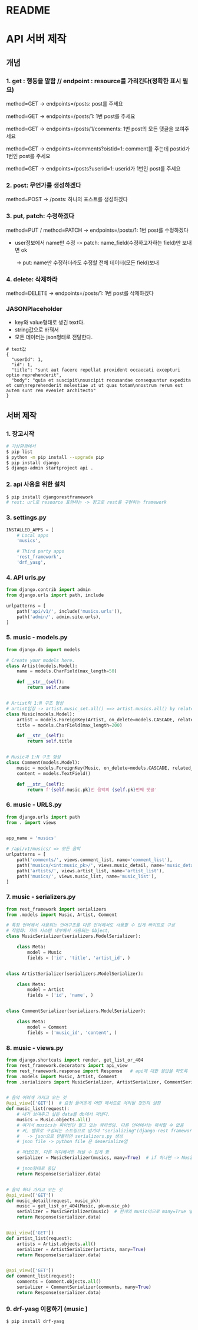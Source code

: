 # README
# API 서버 제작

## 개념

### 1. get : 행동을 말함  // endpoint : resource를 가리킨다(정확한 표시 필요)

method=GET -> endpoints=/posts: post를 주세요

method=GET -> endpoints=/posts/1: 1번 post를 주세요

method=GET -> endpoints=/posts/1/comments: 1번 post의 모든 댓글을 보여주세요

method=GET -> endpoints=/comments?oistid=1: comment를 주는데 postid가 1번인 post를 주세요

method=GET -> endpoints=/posts?userid=1: userid가 1번인 post를 주세요



### 2. post: 무언가를 생성하겠다

method=POST -> /posts: 하나의 포스트를 생성하겠다



### 3. put, patch: 수정하겠다

method=PUT / method=PATCH -> endpoints=/posts/1: 1번 post를 수정하겠다

  - user정보에서 name만 수정 -> patch: name_field(수정하고자하는 field)만 보내면 ok

    ​											 -> put: name만 수정하더라도 수정할 전체 데이터(모든 field)보내



### 4. delete: 삭제하라

method=DELETE -> endpoints=/posts/1: 1번 post를 삭제하겠다



### JASONPlaceholder

- key와 value형태로 생긴 text다.
- string값으로 바꿔서
- 모든 데이터는 json형태로 전달한다.

```
# text값
{
  "userId": 1,
  "id": 1,
  "title": "sunt aut facere repellat provident occaecati excepturi optio reprehenderit",
  "body": "quia et suscipit\nsuscipit recusandae consequuntur expedita et cum\nreprehenderit molestiae ut ut quas totam\nnostrum rerum est autem sunt rem eveniet architecto"
}
```



## 서버 제작

### 1. 장고시작

``` bash
# 가상환경에서
$ pip list
$ python -m pip install --upgrade pip
$ pip install django
$ django-admin startproject api .
```

### 2.  api 사용을 위한 설치

```bash
$ pip install djangorestframework
# rest: url로 resource 표현하는 -> 장고로 rest를 구현하는 framework
```

### 3. settings.py

```python
INSTALLED_APPS = [
    # Local apps
    'musics',

    # Third party apps
    'rest_framework',
    'drf_yasg',
```

### 4.  API urls.py

```python
from django.contrib import admin
from django.urls import path, include

urlpatterns = [
    path('api/v1/', include('musics.urls')),
    path('admin/', admin.site.urls),
]
```

### 5. music - models.py

```python
from django.db import models

# Create your models here.
class Artist(models.Model):
    name = models.CharField(max_length=50)

    def __str__(self):
        return self.name


# Artist와 1:N 구조 형성
# artist입장 -> artist.music_set.all() ==> artist.musics.all() by related_name
class Music(models.Model):
    artist = models.ForeignKey(Artist, on_delete=models.CASCADE, related_name='musics')
    title = models.CharField(max_length=200)

    def __str__(self):
        return self.title


# Music과 1:N 구조 형성
class Comment(models.Model):
    music = models.ForeignKey(Music, on_delete=models.CASCADE, related_name='comments')
    content = models.TextField()

    def __str__(self):
        return f'{self.music.pk}번 음악의 {self.pk}번째 댓글'
```

### 6. music - URLS.py

```python
from django.urls import path
from . import views


app_name = 'musics'

# /api/v1/musics/ => 모든 음악
urlpatterns = [
    path('comments/', views.comment_list, name='comment_list'),
    path('musics/<int:music_pk>/', views.music_detail, name='music_detail'),
    path('artists/', views.artist_list, name='artist_list'),
    path('musics/', views.music_list, name='music_list'),
]
```


### 7. music -  serializers.py

```python
from rest_framework import serializers
from .models import Music, Artist, Comment

# 특정 언어에서 사용되는 언어구조를 다른 언어에서도 사용할 수 있게 바이트로 구성
# 직렬화: 자바 시스템 내부에서 사용되는 Object, 
class MusicSerializer(serializers.ModelSerializer):

    class Meta:
        model = Music
        fields = ('id', 'title', 'artist_id', )


class ArtistSerializer(serializers.ModelSerializer):

    class Meta:
        model = Artist
        fields = ('id', 'name', )


class CommentSerializer(serializers.ModelSerializer):

    class Meta:
        model = Comment
        fields = ('music_id', 'content', )
```

### 8. music - views.py

````python
from django.shortcuts import render, get_list_or_404
from rest_framework.decorators import api_view
from rest_framework.response import Response   # api에 대한 응답을 하도록
from .models import Music, Artist, Comment
from .serializers import MusicSerializer, ArtistSerializer, CommentSerializer


# 음악 여러개 가지고 오는 것
@api_view(['GET'])  # 요청 들어온게 어떤 메서드로 처리될 것인지 설정
def music_list(request):
    # 내가 보여주고 싶은 data를 db에서 꺼낸다. 
    musics = Music.objects.all()
    # 여기서 musics는 파이썬만 알고 있는 쿼리셋임. 다른 언어에서는 해석할 수 없음
    # 키, 밸류로 구성되는 스트링으로 넘겨야 "serializing"(django-rest framework사용): 바이트 형식
    #   -> json으로 만들려면 serializers.py 생성
    # json file -> python file 은 deserialize임

    # 꺼냈으면, 다른 어디에서든 꺼낼 수 있게 함
    serializer = MusicSerializer(musics, many=True)  # if 하나면 -> MusicSerializer(music)

    # json형태로 응답
    return Response(serializer.data)


# 음악 하나 가지고 오는 것
@api_view(['GET'])
def music_detail(request, music_pk):
    music = get_list_or_404(Music, pk=music_pk)
    serializer = MusicSerializer(music)  # 한개의 music이므로 many=True 넣지 않음
    return Response(serializer.data)


@api_view(['GET'])
def artist_list(request):
    artists = Artist.objects.all()
    serializer = ArtistSerializer(artists, many=True)
    return Response(serializer.data)


@api_view(['GET'])
def comment_list(request):
    comments = Comment.objects.all()
    serializer = CommentSerializer(comments, many=True)
    return Response(serializer.data)
````

### 9. drf-yasg 이용하기 (music )

```bash
$ pip install drf-yasg
```

```python

```















